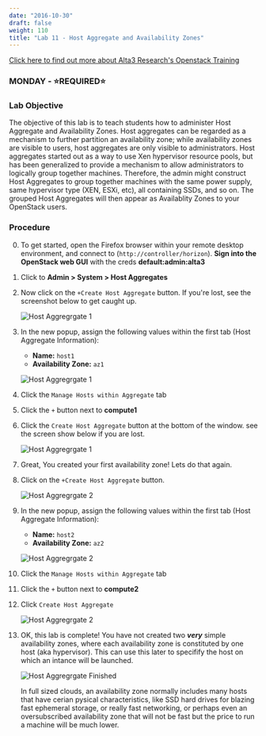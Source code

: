 ```yaml
---
date: "2016-10-30"
draft: false
weight: 110
title: "Lab 11 - Host Aggregate and Availability Zones"
---
```

[Click here to find out more about Alta3 Research's Openstack Training](https://alta3.com/courses/openstack)

### MONDAY - &#x2B50;REQUIRED&#x2B50;

### Lab Objective

The objective of this lab is to teach students how to administer Host Aggregate and Availability Zones. Host aggregates can be regarded as a mechanism to further partition an availability zone; while availability zones are visible to users, host aggregates are only visible to administrators. Host aggregates started out as a way to use Xen hypervisor resource pools, but has been generalized to provide a mechanism to allow administrators to logically group together machines. Therefore, the admin might construct Host Aggregates to group together machines with the same power supply, same hypervisor type (XEN, ESXi, etc), all containing SSDs, and so on. The grouped Host Aggregates will then appear as Availablity Zones to your OpenStack users. 

### Procedure

0. To get started, open the Firefox browser within your remote desktop environment, and connect to (`http://controller/horizon`). **Sign into the OpenStack web GUI** with the creds **default:admin:alta3**

0. Click to **Admin > System > Host Aggregates**

0. Now click on the `+Create Host Aggregate` button. If you're lost, see the screenshot below to get caught up.

    ![Host Aggregrgate 1](https://alta3.com/labs/images/host_aggrate-lab_1.png)

0. In the new popup, assign the following values within the first tab (Host Aggregate Information):
    - **Name:** `host1` 
    - **Availability Zone:** `az1`

    ![Host Aggregrgate 1](https://alta3.com/labs/images/host_aggrate-lab_2.png)

0. Click the `Manage Hosts within Aggregate` tab

0. Click the `+` button next to **compute1**

0. Click the `Create Host Aggregate` button at the bottom of the window. see the screen show below if you are lost.

    ![Host Aggregrgate 1](https://alta3.com/labs/images/host_aggrate-lab_3.png)

0. Great, You created your first availability zone! Lets do that again.

0. Click on the `+Create Host Aggregate` button.

    ![Host Aggregrgate 2](https://alta3.com/labs/images/host_aggrate-lab_4.png)

0. In the new popup, assign the following values within the first tab (Host Aggregate Information):
    - **Name:** `host2` 
    - **Availability Zone:** `az2`

    ![Host Aggregrgate 2](https://alta3.com/labs/images/host_aggrate-lab_5.png)

0. Click the `Manage Hosts within Aggregate` tab

0. Click the `+` button next to **compute2**

0. Click `Create Host Aggregate`

    ![Host Aggregrgate 2](https://alta3.com/labs/images/host_aggrate-lab_6.png)

0. OK, this lab is complete! You have not created two ***very*** simple availability zones, where each availability zone is constituted by one host (aka hypervisor). This can use this later to specifify the host on which an intance will be launched. 

    ![Host Aggregrgate Finished](https://alta3.com/labs/images/host_aggrate-lab_7.png)

    >
    In full sized clouds, an availability zone normally includes many hosts that have cerian pysical characteristics, like SSD hard drives for blazing fast ephemeral storage, or really fast networking, or perhaps even an oversubscribed availability zone that will not be fast but the price to run a machine will be much lower. 
